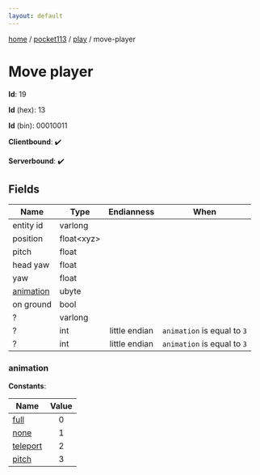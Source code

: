 ```yaml
---
layout: default
---
```


[home](/)  /  [pocket113](/protocol/pocket113)  /  [play](/protocol/pocket113/play)  /  move-player

# Move player

**Id**: 19

**Id** (hex): 13

**Id** (bin): 00010011

**Clientbound**: ✔️

**Serverbound**: ✔️

## Fields

Name | Type | Endianness | When
---|---|:---:|:---:
entity id | varlong |  | 
position | float&lt;xyz&gt; |  | 
pitch | float |  | 
head yaw | float |  | 
yaw | float |  | 
[animation](#animation) | ubyte |  | 
on ground | bool |  | 
? | varlong |  | 
? | int | little endian | <code>animation</code> is equal to <code>3</code>
? | int | little endian | <code>animation</code> is equal to <code>3</code>

### animation

**Constants**:

Name | Value
---|:---:
[full](animation_full) | 0
[none](animation_none) | 1
[teleport](animation_teleport) | 2
[pitch](animation_pitch) | 3

